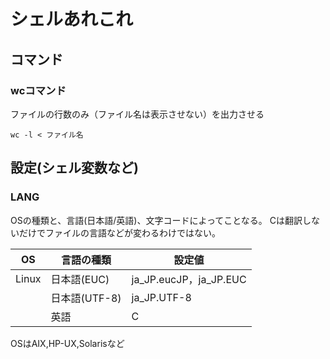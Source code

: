 # シェルあれこれ

## コマンド

### wcコマンド
ファイルの行数のみ（ファイル名は表示させない）を出力させる

    wc -l < ファイル名


## 設定(シェル変数など)
### LANG

OSの種類と、言語(日本語/英語)、文字コードによってことなる。
Cは翻訳しないだけでファイルの言語などが変わるわけではない。

|OS|言語の種類|設定値|
|-----|-----|-----|
|Linux|日本語(EUC)|ja_JP.eucJP，ja_JP.EUC|
||日本語(UTF-8)|ja_JP.UTF-8|
||英語|C|
OSはAIX,HP-UX,Solarisなど

